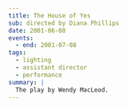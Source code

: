```yaml
---
title: The House of Yes
sub: directed by Diana Phillips
date: 2001-06-08
events:
  - end: 2001-07-08
tags:
  - lighting
  - assistant director
  - performance
summary: |
  The play by Wendy MacLeod.
---
```

